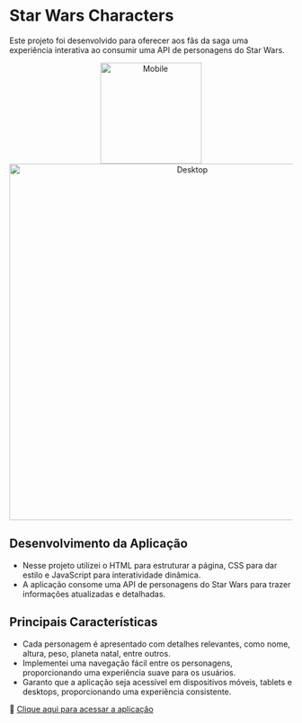 # Star Wars Characters

<p>Este projeto foi desenvolvido para oferecer aos fãs da saga uma experiência interativa ao consumir uma API de personagens do Star Wars.</p>

<div align=center>  
    <img width=180px heigth=auto src="" alt="Mobile"/>
    <img width=635px heigth=auto src="" alt="Desktop"/>  
</div>

## Desenvolvimento da Aplicação
  - Nesse projeto utilizei o HTML para estruturar a página, CSS para dar estilo e JavaScript para interatividade dinâmica.
  - A aplicação consome uma API de personagens do Star Wars para trazer informações atualizadas e detalhadas.

## Principais Características

- Cada personagem é apresentado com detalhes relevantes, como nome, altura, peso, planeta natal, entre outros.
- Implementei uma navegação fácil entre os personagens, proporcionando uma experiência suave para os usuários.
- Garanto que a aplicação seja acessível em dispositivos móveis, tablets e desktops, proporcionando uma experiência consistente.

🔗 [Clique aqui para acessar a aplicação](https://star-wars-characters-tan.vercel.app/)
